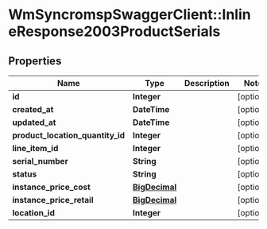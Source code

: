 # WmSyncromspSwaggerClient::InlineResponse2003ProductSerials

## Properties
Name | Type | Description | Notes
------------ | ------------- | ------------- | -------------
**id** | **Integer** |  | [optional] 
**created_at** | **DateTime** |  | [optional] 
**updated_at** | **DateTime** |  | [optional] 
**product_location_quantity_id** | **Integer** |  | [optional] 
**line_item_id** | **Integer** |  | [optional] 
**serial_number** | **String** |  | [optional] 
**status** | **String** |  | [optional] 
**instance_price_cost** | [**BigDecimal**](BigDecimal.md) |  | [optional] 
**instance_price_retail** | [**BigDecimal**](BigDecimal.md) |  | [optional] 
**location_id** | **Integer** |  | [optional] 

